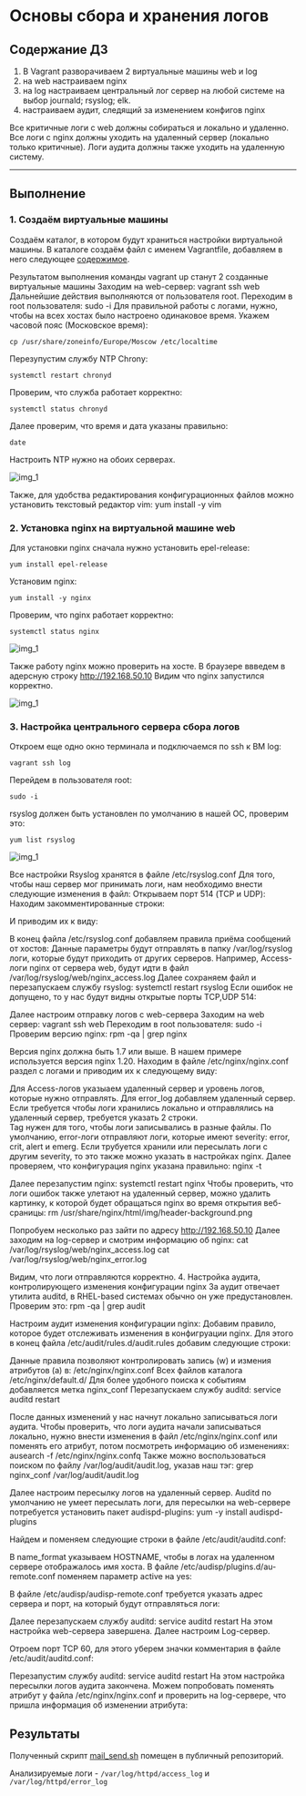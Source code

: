 # Основы сбора и хранения логов
## **Содержание ДЗ**

1. В Vagrant разворачиваем 2 виртуальные машины web и log
2. на web настраиваем nginx
3. на log настраиваем центральный лог сервер на любой системе на выбор
journald;
rsyslog;
elk.
4. настраиваем аудит, следящий за изменением конфигов nginx 

Все критичные логи с web должны собираться и локально и удаленно.
Все логи с nginx должны уходить на удаленный сервер (локально только критичные).
Логи аудита должны также уходить на удаленную систему.

___

## **Выполнение**

### 1. Создаём виртуальные машины
Создаём каталог, в котором будут храниться настройки виртуальной машины. В каталоге создаём файл с именем Vagrantfile, добавляем в него следующее [содержимое](https://github.com/kureshtar/otus_linux_administrator/blob/main/HomeWork24_Logs/Vagrantfile).


Результатом выполнения команды vagrant up станут 2 созданные виртуальные машины
Заходим на web-сервер: vagrant ssh web
Дальнейшие действия выполняются от пользователя root. Переходим в root пользователя: sudo -i
Для правильной работы c логами, нужно, чтобы на всех хостах было настроено одинаковое время. 
Укажем часовой пояс (Московское время):
```
cp /usr/share/zoneinfo/Europe/Moscow /etc/localtime
```
Перезупустим службу NTP Chrony: 
```
systemctl restart chronyd
```
Проверим, что служба работает корректно: 
```
systemctl status chronyd
```
Далее проверим, что время и дата указаны правильно:
```
date
```
Настроить NTP нужно на обоих серверах.

![img_1](https://github.com/kureshtar/otus_linux_administrator/blob/main/HomeWork24_Logs/images/Screenshot%20from%202024-01-22%2022-26-55.png)

Также, для удобства редактирования конфигурационных файлов можно установить текстовый редактор vim: yum install -y vim

### 2. Установка nginx на виртуальной машине web
Для установки nginx сначала нужно установить epel-release:

```
yum install epel-release 
```

Установим nginx: 

```
yum install -y nginx  
```
Проверим, что nginx работает корректно:

```
systemctl status nginx
```

![img_1](https://github.com/kureshtar/otus_linux_administrator/blob/main/HomeWork24_Logs/images/Screenshot%20from%202024-01-22%2022-28-56.png)


Также работу nginx можно проверить на хосте. В браузере ввведем в адерсную строку http://192.168.50.10 
Видим что nginx запустился корректно.

![img_1](https://github.com/kureshtar/otus_linux_administrator/blob/main/HomeWork24_Logs/images/Screenshot%20from%202024-01-22%2022-29-27.png)


### 3. Настройка центрального сервера сбора логов

Откроем еще одно окно терминала и подключаемся по ssh к ВМ log: 
```
vagrant ssh log
```
Перейдем в пользователя root: 
```
sudo -i
```
rsyslog должен быть установлен по умолчанию в нашей ОС, проверим это:
```
yum list rsyslog
```
![img_1](https://github.com/kureshtar/otus_linux_administrator/blob/main/HomeWork24_Logs/images/Screenshot%20from%202024-01-22%2022-33-50.png)

Все настройки Rsyslog хранятся в файле /etc/rsyslog.conf 
Для того, чтобы наш сервер мог принимать логи, нам необходимо внести следующие изменения в файл: 
Открываем порт 514 (TCP и UDP):
Находим закомментированные строки:

И приводим их к виду:


В конец файла /etc/rsyslog.conf добавляем правила приёма сообщений от хостов:
Данные параметры будут отправлять в папку /var/log/rsyslog логи, которые будут приходить от других серверов. Например, Access-логи nginx от сервера web, будут идти в файл /var/log/rsyslog/web/nginx_access.log
Далее сохраняем файл и перезапускаем службу rsyslog: systemctl restart rsyslog
Если ошибок не допущено, то у нас будут видны открытые порты TCP,UDP 514:

Далее настроим отправку логов с web-сервера
Заходим на web сервер: vagrant ssh web
Переходим в root пользователя: sudo -i 
Проверим версию nginx: rpm -qa | grep nginx

Версия nginx должна быть 1.7 или выше. В нашем примере используется версия nginx 1.20. 
Находим в файле /etc/nginx/nginx.conf раздел с логами и приводим их к следующему виду:

Для Access-логов указыаем удаленный сервер и уровень логов, которые нужно отправлять. Для error_log добавляем удаленный сервер. Если требуется чтобы логи хранились локально и отправлялись на удаленный сервер, требуется указать 2 строки. 	
Tag нужен для того, чтобы логи записывались в разные файлы.
По умолчанию, error-логи отправляют логи, которые имеют severity: error, crit, alert и emerg. Если трубуется хранили или пересылать логи с другим severity, то это также можно указать в настройках nginx. 
Далее проверяем, что конфигурация nginx указана правильно: nginx -t

Далее перезапустим nginx: systemctl restart nginx
Чтобы проверить, что логи ошибок также улетают на удаленный сервер, можно удалить картинку, к которой будет обращаться nginx во время открытия веб-сраницы: rm /usr/share/nginx/html/img/header-background.png

Попробуем несколько раз зайти по адресу http://192.168.50.10
Далее заходим на log-сервер и смотрим информацию об nginx:
cat /var/log/rsyslog/web/nginx_access.log 
cat /var/log/rsyslog/web/nginx_error.log 

Видим, что логи отправляются корректно. 
4. Настройка аудита, контролирующего изменения конфигурации nginx
За аудит отвечает утилита auditd, в RHEL-based системах обычно он уже предустановлен. Проверим это: rpm -qa | grep audit

Настроим аудит изменения конфигурации nginx:
Добавим правило, которое будет отслеживать изменения в конфигруации nginx. Для этого в конец файла /etc/audit/rules.d/audit.rules добавим следующие строки:

Данные правила позволяют контролировать запись (w) и измения атрибутов (a) в:
/etc/nginx/nginx.conf
Всех файлов каталога /etc/nginx/default.d/
Для более удобного поиска к событиям добавляется метка nginx_conf
Перезапускаем службу auditd: service auditd restart

После данных изменений у нас начнут локально записываться логи аудита. Чтобы проверить, что логи аудита начали записываться локально, нужно внести изменения в файл /etc/nginx/nginx.conf или поменять его атрибут, потом посмотреть информацию об изменениях: ausearch -f /etc/nginx/nginx.confq
Также можно воспользоваться поиском по файлу /var/log/audit/audit.log, указав наш тэг: grep nginx_conf /var/log/audit/audit.log













Далее настроим пересылку логов на удаленный сервер. Auditd по умолчанию не умеет пересылать логи, для пересылки на web-сервере потребуется установить пакет audispd-plugins: yum -y install audispd-plugins

Найдем и поменяем следующие строки в файле /etc/audit/auditd.conf: 


В name_format  указываем HOSTNAME, чтобы в логах на удаленном сервере отображалось имя хоста. 
В файле /etc/audisp/plugins.d/au-remote.conf поменяем параметр active на yes:

В файле /etc/audisp/audisp-remote.conf требуется указать адрес сервера и порт, на который будут отправляться логи:

Далее перезапускаем службу auditd: service auditd restart
На этом настройка web-сервера завершена. Далее настроим Log-сервер. 

Отроем порт TCP 60, для этого уберем значки комментария в файле /etc/audit/auditd.conf:


Перезапустим службу auditd: service auditd restart
На этом настройка пересылки логов аудита закончена. Можем попробовать поменять атрибут у файла /etc/nginx/nginx.conf и проверить на log-сервере, что пришла информация об изменении атрибута:

##  **Результаты**

Полученный скрипт <a href="https://github.com/kureshtar/otus_linux_administrator/blob/main/HomeWork10_bash/mail_send.sh">mail_send.sh</a> помещен в публичный репозиторий.

Анализируемые логи  -  `/var/log/httpd/access_log` и `/var/log/httpd/error_log`
